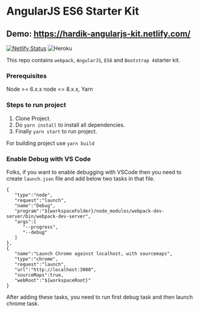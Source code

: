 # AngularJS ES6 Starter Kit

## Demo: https://hardik-angularjs-kit.netlify.com/

[![Netlify Status](https://api.netlify.com/api/v1/badges/e33b05fe-f573-46bd-8a88-1c3cffa11587/deploy-status)](https://app.netlify.com/sites/hardik-angularjs-kit/deploys)   ![Heroku](https://heroku-badge.herokuapp.com/?app=hardik-angularjs-kit)



This repo contains `webpack`, `AngularJS`, `ES6` and `Bootstrap 4`starter kit.

### Prerequisites
Node >= 6.x.x  node <= 8.x.x, Yarn

### Steps to run project
1. Clone Project.
2. Do `yarn install` to install all dependencies.
3. Finally `yarn start` to run project.

For building project use `yarn build`

### Enable Debug with VS Code
Folks, if you want to enable debugging with VSCode then you need to create `launch.json` file and add below two tasks in that file.

```
{
   "type":"node",
   "request":"launch",
   "name":"Debug",
   "program":"${workspaceFolder}/node_modules/webpack-dev-server/bin/webpack-dev-server",
   "args":[
      "--progress",
      "--debug"
   ]
},
{
   "name":"Launch Chrome against localhost, with sourcemaps",
   "type":"chrome",
   "request":"launch",
   "url":"http://localhost:3000",
   "sourceMaps":true,
   "webRoot":"${workspaceRoot}"
}
```

After adding these tasks, you need to run first debug task and then launch chrome task.
